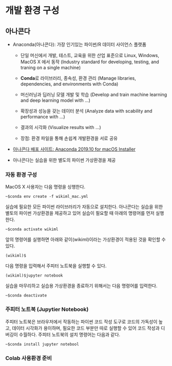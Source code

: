 # 개발 환경 구성 


## 아나콘다 

* Anaconda(아나콘다): 가장 인기있는 파이썬/R 데이터 사이언스 플랫폼

  * 단일 머신에서 개발, 테스트, 교육을 위한 산업 표준으로 Linux, Windows, MacOS X 에서 동작 (Industry standard for developing, testing, and traning on a single machine)
  * **Conda**로 라이브러리, 종속성, 환경 관리 (Manage libraries, dependencies, and environments with Conda)
  * 머신러닝과 딥러닝 모델 개발 및 학습 (Develop and train machine learning and deep learning model with ...)
  * 확장성과 성능을 갖는 데이터 분석 (Analyze data with scability and performance with ...)
  * 결과의 시각화 (Visualize results with ...)
  
  * 장점: 환경 파일을 통해 손쉽계 개발환경을 서로 공유
  
* [아나콘다 배포 사이트: Anaconda 2019.10 for macOS Installer](https://www.anaconda.com/distribution/)
* 아나콘다는 실습을 위한 별도의 파이썬 가상환경을 제공
  
### 자동 환경 구성

MacOS X 사용자는 다음 명령을 싱행한다.

```shell
~$conda env create -f wikiml_mac.yml
```
실습에 필요한 모든 파이썬 라이브러리가 자동으로 설치한다. 
아나콘다는 실습을 위한 별토의 파이썬 가상환경을 제공하고 있어 실습이 필요할 때 아래의 명령어를 먼저 실행한다.

```shell
~$conda activate wikiml
```
앞의 명령어를 실행하면 아래와 같이(wikiml)이라는 가상환경이 적용된 것을 확인할 수 있다.

```shell
(wikiml)$
```

다음 명령을 입력해서 주피터 노트북을 실행할 수 있다.

```shell
(wikiml)$jupyter notebook
```

실습을 마무리하고 실습용 가상환경을 종료하기 위해서는 다음 명령어를 입력한다.

```shell
~$conda deactivate
```

### 주피터 노트북 (Jupytier Notebook)
주피터 노트북은 브라우저에서 작동하는 파이썬 코드 작성 도구로 코드의 가독성이 높고, 데이터 시각화가 용이하며, 필요한 코드 부분만 따로 실행할 수 있어 코드 작성과 디버깅이
수월하다. 주피터 노트북의 설치 명령어는 다음과 같다.

```shell
~$conda install jupyter notebool
```


### Colab 사용환경 준비


 
  
